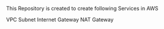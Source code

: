This Repository is created to create following Services in AWS

VPC
Subnet
Internet Gateway
NAT Gateway


